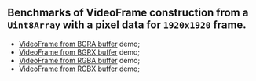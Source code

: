
## Benchmarks of VideoFrame construction from a `Uint8Array` with a pixel data for `1920x1920` frame.
* [VideoFrame from BGRA buffer](https://mstyura.github.io/webkit-issues/video-frame-construction/video-frame-construct-from-pixel-buffer-bgra.html) demo;
* [VideoFrame from BGRX buffer](https://mstyura.github.io/webkit-issues/video-frame-construction/video-frame-construct-from-pixel-buffer-bgrx.html) demo;
* [VideoFrame from RGBA buffer](https://mstyura.github.io/webkit-issues/video-frame-construction/video-frame-construct-from-pixel-buffer-rgba.html) demo;
* [VideoFrame from RGBX buffer](https://mstyura.github.io/webkit-issues/video-frame-construction/video-frame-construct-from-pixel-buffer-rgbx.html) demo;
